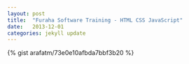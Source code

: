 ```yaml
---
layout: post
title:  "Furaha Software Training - HTML CSS JavaScript"
date:   2013-12-01
categories: jekyll update
---
```


{% gist arafatm/73e0e10afbda7bbf3b20 %}